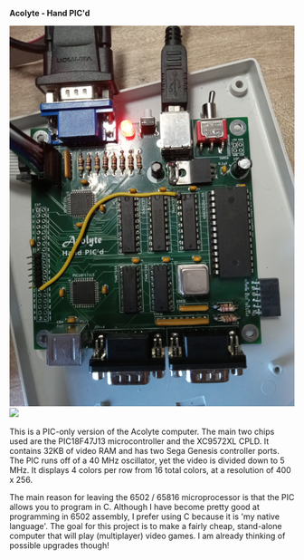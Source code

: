 <b>Acolyte - Hand PIC'd</b>

<img src="BoardPicture.jpg">

<img src="DisplayPicture.jpg">

This is a PIC-only version of the Acolyte computer.  The main two chips used are the PIC18F47J13 microcontroller and the XC9572XL CPLD.  It contains 32KB of video RAM and has two Sega Genesis controller ports.  The PIC runs off of a 40 MHz oscillator, yet the video is divided down to 5 MHz.  It displays 4 colors per row from 16 total colors, at a resolution of 400 x 256.  

The main reason for leaving the 6502 / 65816 microprocessor is that the PIC allows you to program in C.  Although I have become pretty good at programming in 6502 assembly, I prefer using C because it is 'my native language'.  The goal for this project is to make a fairly cheap, stand-alone computer that will play (multiplayer) video games.  I am already thinking of possible upgrades though!
